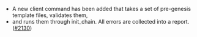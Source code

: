 - A new client command has been added that takes a set of pre-genesis template files, validates them,
- and runs them through init_chain. All errors are collected into a report. ([\#2130](https://github.com/anoma/namada/pull/2130))